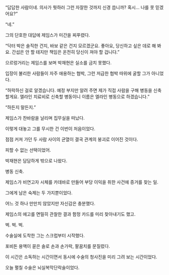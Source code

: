 “답답한 사람이네. 의사가 뭣하러 그런 자잘한 것까지 신경 씁니까? 혹시… 나를 못 믿겠어요?”

“네.”

그의 단호한 대답에 제임스가 미간을 찌푸렸다.

“닥터 박은 솔직한 건지, 바보 같은 건지 모르겠군요. 좋아요, 당신하고 싶은 데로 해 봐요. 간섭은 안 할 테지만 책임은 온전히 당신이 져야 할 겁니다.”

으르렁거리는 제임스를 보며 박재현은 실소를 금치 못했다.

입장이 불리한 사람들이 자주 애용하는 협박, 그런 저급한 협박 따위에 굴할 그가 아니었다.

“허락하신 걸로 알겠습니다. 예정 부지만 알려 주면 제가 직접 사람을 구해 병동을 신축할게요. 엘라인 치료비로 신축할 병동이니 이름은 엘라인 병동으로 하겠습니다.”

“하든지 말든지.”

제임스가 찬바람을 날리며 집무실을 떠났다.

이렇게 대놓고 그를 무시한 건 이번이 처음이었다.

점점 커져 가던 두 사람 사이의 균열이 결국 관계의 붕괴로 이어진 것이다.

피할 수 없는 선택이었어.

박재현은 담담하게 밖으로 나왔다.

병동 신축.

제임스가 비연고자 시체를 카데바로 만들어 부당 이익을 취한 사건에 증거를 찾는 일.

그에게 남은 숙제는 두 가지뿐이었다.

어느 것 하나 만만치 않았지만 자신감은 충분했다.

제임스의 에고를 면밀히 관찰한 결과 함정 카드를 미리 찾아내기도 했고.

벅. 벅. 벅.

수술실에 도착한 그는 스크럽부터 시작했다.

포비돈 용액이 묻은 솔로 손과 손가락, 팔꿈치를 문질렀다.

이 시간은 소독하는 시간이면서 동시에 수술의 청사진을 미리 그려 보는 시간이었다.

오늘 펼칠 수술은 뇌실복막단락술이었다.